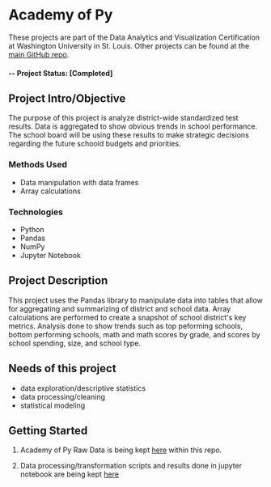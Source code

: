 # Academy of Py
These projects are part of the Data Analytics and Visualization Certification at Washington University in St. Louis.  Other projects can be found at the [main GitHub repo](https://github.com/jfandata/Washington_University_Data_Analytics_Certificate).

#### -- Project Status: [Completed]

## Project Intro/Objective
The purpose of this project is analyze district-wide standardized test results. Data is aggregated to show obvious trends in school performance. The school board will be using these results to make strategic decisions regarding the future schoold budgets and priorities. 

### Methods Used
* Data manipulation with data frames
* Array calculations

### Technologies
* Python
* Pandas
* NumPy
* Jupyter Notebook 

## Project Description
This project uses the Pandas library to manipulate data into tables that allow for aggregating and summarizing of district and school data. Array calculations are performed to create a snapshot of school district's key metrics. Analysis done to show trends such as top peforming schools, bottom performing schools, math and math scores by grade, and scores by school spending, size, and school type. 

## Needs of this project

- data exploration/descriptive statistics
- data processing/cleaning
- statistical modeling

## Getting Started

1. Academy of Py Raw Data is being kept [here](https://github.com/jfandata/Washington_University_Data_Analytics_Certificate/tree/master/projects/Pandas/PyCitySchools/Resources) within this repo.

2. Data processing/transformation scripts and results done in jupyter notebook are being kept [here](https://github.com/jfandata/Washington_University_Data_Analytics_Certificate/tree/master/projects/Pandas/PyCitySchools)